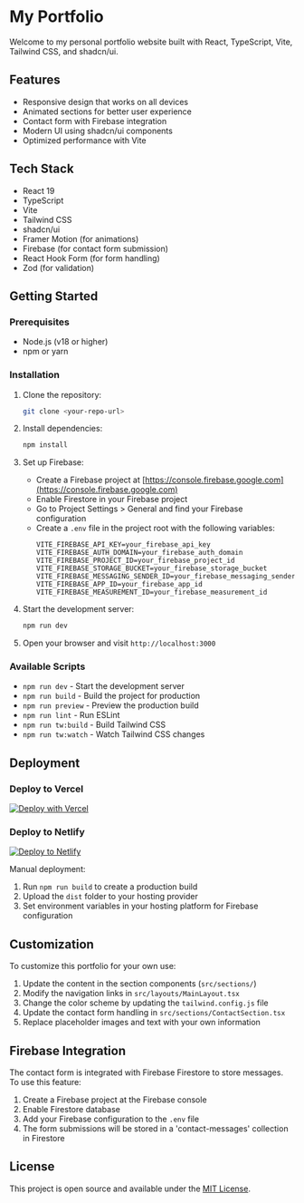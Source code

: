 # My Portfolio

Welcome to my personal portfolio website built with React, TypeScript, Vite, Tailwind CSS, and shadcn/ui.

## Features

- Responsive design that works on all devices
- Animated sections for better user experience
- Contact form with Firebase integration
- Modern UI using shadcn/ui components
- Optimized performance with Vite

## Tech Stack

- React 19
- TypeScript
- Vite
- Tailwind CSS
- shadcn/ui
- Framer Motion (for animations)
- Firebase (for contact form submission)
- React Hook Form (for form handling)
- Zod (for validation)

## Getting Started

### Prerequisites

- Node.js (v18 or higher)
- npm or yarn

### Installation

1. Clone the repository:
   ```bash
   git clone <your-repo-url>
   ```

2. Install dependencies:
   ```bash
   npm install
   ```

3. Set up Firebase:
   - Create a Firebase project at [https://console.firebase.google.com](https://console.firebase.google.com)
   - Enable Firestore in your Firebase project
   - Go to Project Settings > General and find your Firebase configuration
   - Create a `.env` file in the project root with the following variables:
     ```env
     VITE_FIREBASE_API_KEY=your_firebase_api_key
     VITE_FIREBASE_AUTH_DOMAIN=your_firebase_auth_domain
     VITE_FIREBASE_PROJECT_ID=your_firebase_project_id
     VITE_FIREBASE_STORAGE_BUCKET=your_firebase_storage_bucket
     VITE_FIREBASE_MESSAGING_SENDER_ID=your_firebase_messaging_sender_id
     VITE_FIREBASE_APP_ID=your_firebase_app_id
     VITE_FIREBASE_MEASUREMENT_ID=your_firebase_measurement_id
     ```

4. Start the development server:
   ```bash
   npm run dev
   ```

5. Open your browser and visit `http://localhost:3000`

### Available Scripts

- `npm run dev` - Start the development server
- `npm run build` - Build the project for production
- `npm run preview` - Preview the production build
- `npm run lint` - Run ESLint
- `npm run tw:build` - Build Tailwind CSS
- `npm run tw:watch` - Watch Tailwind CSS changes

## Deployment

### Deploy to Vercel

[![Deploy with Vercel](https://vercel.com/button)](https://vercel.com/new/clone?repository-url=https://github.com/<your-username>/portfolio)

### Deploy to Netlify

[![Deploy to Netlify](https://www.netlify.com/img/deploy/button.svg)](https://app.netlify.com/start/deploy?repository=https://github.com/<your-username>/portfolio)

Manual deployment:
1. Run `npm run build` to create a production build
2. Upload the `dist` folder to your hosting provider
3. Set environment variables in your hosting platform for Firebase configuration

## Customization

To customize this portfolio for your own use:

1. Update the content in the section components (`src/sections/`)
2. Modify the navigation links in `src/layouts/MainLayout.tsx`
3. Change the color scheme by updating the `tailwind.config.js` file
4. Update the contact form handling in `src/sections/ContactSection.tsx`
5. Replace placeholder images and text with your own information

## Firebase Integration

The contact form is integrated with Firebase Firestore to store messages. To use this feature:
1. Create a Firebase project at the Firebase console
2. Enable Firestore database
3. Add your Firebase configuration to the `.env` file
4. The form submissions will be stored in a 'contact-messages' collection in Firestore

## License

This project is open source and available under the [MIT License](LICENSE).